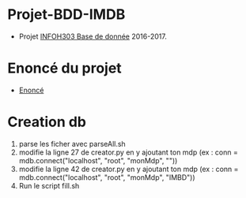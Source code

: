 # Projet-BDD-IMDB
* Projet [INFOH303 Base de donnée](http://cs.ulb.ac.be/public/teaching/infoh303) 2016-2017.


# Enoncé du projet
* [Enoncé](H303-Enonce-Projet.pdf)


# Creation db
1) parse les ficher avec parseAll.sh
2) modifie la ligne 27 de creator.py en y ajoutant ton mdp (ex : conn = mdb.connect("localhost", "root", "monMdp", ""))
3) modifie la ligne 42 de creator.py en y ajoutant ton mdp (ex : conn = mdb.connect("localhost", "root", "monMdp", "IMBD"))
4) Run le script fill.sh
